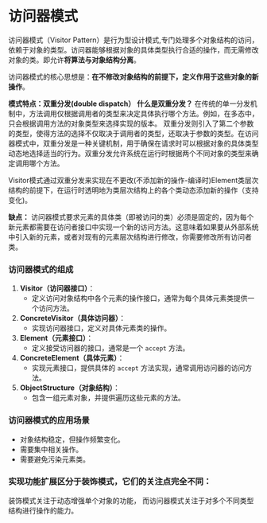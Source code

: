 # 访问器模式
访问器模式（Visitor Pattern）是行为型设计模式,专门处理多个对象结构的访问，依赖于对象的类型。访问器能够根据对象的具体类型执行合适的操作，而无需修改对象的类。即允许**将算法与对象结构分离**。

访问器模式的核心思想是：**在不修改对象结构的前提下，定义作用于这些对象的新操作**。

**模式特点：双重分发(double dispatch）**
**什么是双重分发？**
	在传统的单一分发机制中，方法调用仅根据调用者的类型来决定具体执行哪个方法。例如，在多态中，只会根据调用方法的对象类型来选择实现的版本。
	双重分发则引入了第二个参数的类型，使得方法的选择不仅取决于调用者的类型，还取决于参数的类型。在访问器模式中，双重分发是一种关键机制，用于确保在请求时可以根据对象的具体类型动态地选择适当的行为。双重分发允许系统在运行时根据两个不同对象的类型来确定调用哪个方法。
	
Visitor模式通过双重分发来实现在不更改(不添加新的操作-编译时)Element类层次结构的前提下，在运行时透明地为类层次结构上的各个类动态添加新的操作（支持变化)。

**缺点：** 访问器模式要求元素的具体类（即被访问的类）必须是固定的，因为每个新元素都需要在访问者接口中实现一个新的访问方法。这意味着如果要从外部系统中引入新的元素，或者对现有的元素层次结构进行修改，你需要修改所有访问者类。

### 访问器模式的组成

1. **Visitor（访问器接口）**：    
    - 定义访问对象结构中各个元素的操作接口，通常为每个具体元素类提供一个访问方法。        
2. **ConcreteVisitor（具体访问器）**：    
    - 实现访问器接口，定义对具体元素类的操作。        
3. **Element（元素接口）**：    
    - 定义接受访问器的接口，通常是一个 `accept` 方法。        
4. **ConcreteElement（具体元素）**：    
    - 实现元素接口，提供具体的 `accept` 方法实现，通常调用访问器的访问方法。        
5. **ObjectStructure（对象结构）**：   
    - 包含一组元素对象，并提供遍历这些元素的方法。

### 访问器模式的应用场景
- 对象结构稳定，但操作频繁变化。
- 需要集中相关操作。
- 需要避免污染元素类。

### 实现功能扩展区分于装饰模式，它们的关注点完全不同：
  装饰模式关注于动态增强单个对象的功能，
  而访问器模式关注于对多个不同类型结构进行操作的能力。
  
